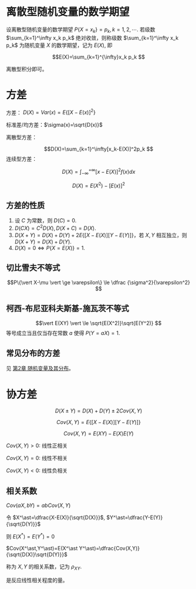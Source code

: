 
# 离散型随机变量的数学期望

设离散型随机变量的数学期望 $P\{X=x_k\}=p_k, k=1, 2, \cdots.$ 若级数  $\sum_{k=1}^\infty x_k p_k$ 绝对收敛，则称级数 $\sum_{k=1}^\infty x_k p_k$ 为随机变量 $X$ 的数学期望，记为 $E(X)$, 即


$$E(X)=\sum_{k=1}^{\infty}x_k p_k
$$

离散型积分即可。

# 方差

方差： $D(X)=Var(x)=E\{[X-E(x)]^2\}$

标准差/均方差：$\sigma(x)=\sqrt{D(x)}$

离散型方差：


$$D(X)=\sum_{k=1}^\infty[x_k-E(X)]^2p_k
$$
连续型方差：


$$D(X)=\int_{-\infty}^{+\infty}[x-E(X)]^2f(x)dx
$$


$$D(X)=E(X^2)-[E(x)]^2
$$

## 方差的性质

1. 设 $C$ 为常数，则 $D(C)=0$.
2. $D(CX)=C^2D(X), D(X+C)=D(X)$.
3. $D(X+Y)=D(X)+D(Y)+2E\{[X-E(X)][Y-E(Y)]\}$，若 $X,Y$ 相互独立，则 $D(X+Y)=D(X)+D(Y)$.
4. $D(X)=0 \Leftrightarrow P\{X=E(X)\}=1$.

## 切比雪夫不等式

$$P\{\vert X-\mu \vert \ge \varepsilon\} \le \dfrac {\sigma^2}{\varepsilon^2}
$$

## 柯西-布尼亚科夫斯基-施瓦茨不等式


$$\vert E(XY) \vert \le \sqrt{E(X^2)}\sqrt{E(Y^2)}
$$等号成立当且仅当存在常数 $a$ 使得 $P(Y=aX)=1$.

## 常见分布的方差

见 [第2章 随机变量及其分布](第2章%20随机变量及其分布.md#常见分布)。
# 协方差


$$D(X\pm Y) = D(X) + D(Y) \pm 2Cov(X,Y)
$$


$$Cov(X,Y)=E\{[X-E(X)][Y-E(Y)]\}
$$


$$Cov(X,Y)=E(XY)-E(X)E(Y)
$$

$Cov(X,Y)>0$: 线性正相关

$Cov(X,Y)=0$: 线性不相关

$Cov(X,Y)<0$: 线性负相关

## 相关系数

$Cov(aX,bY)=abCov(X,Y)$

令 $X^\ast=\dfrac{X-E(X)}{\sqrt{D(X)}}$, $Y^\ast=\dfrac{Y-E(Y)}{\sqrt{D(Y)}}$ 

则 $E(X^\ast)=E(Y^\ast)=0$

$Cov(X^\ast,Y^\ast)=E(X^\ast Y^\ast)=\dfrac{Cov(X,Y)}{\sqrt{D(X)}\sqrt{D(Y)}}$

称为 $X,Y$ 的相关系数，记为 $\rho_{XY}$.

是反应线性相关程度的量。




